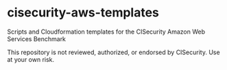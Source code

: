 # cisecurity-aws-templates
Scripts and Cloudformation templates for the CISecurity Amazon Web Services Benchmark

This repository is not reviewed, authorized, or endorsed by CISecurity. Use at your own risk.
